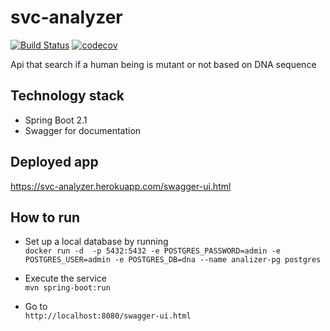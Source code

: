 # svc-analyzer
[![Build Status](https://travis-ci.org/ascolieri/svc-analyzer.svg?branch=master)](https://travis-ci.org/ascolieri/svc-analyzer)
[![codecov](https://codecov.io/gh/ascolieri/svc-analyzer/branch/master/graph/badge.svg)](https://codecov.io/gh/ascolieri/svc-analyzer)

Api that search if a human being is mutant or not based on DNA sequence

## Technology stack
* Spring Boot 2.1
* Swagger for documentation

## Deployed app
<https://svc-analyzer.herokuapp.com/swagger-ui.html>

## How to run
* Set up a local database by running<br/>
    `docker run -d  -p 5432:5432 -e POSTGRES_PASSWORD=admin -e POSTGRES_USER=admin -e POSTGRES_DB=dna --name analizer-pg postgres`

* Execute the service<br/>
    `mvn spring-boot:run`

* Go to<br/>
    `http://localhost:8080/swagger-ui.html`


